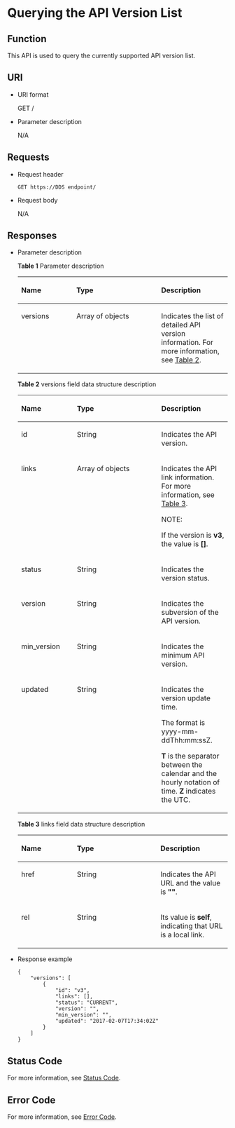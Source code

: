 # Querying the API Version List<a name="dds_api_0018"></a>

## Function<a name="section9793815440"></a>

This API is used to query the currently supported API version list.

## URI<a name="section428804115440"></a>

-   URI format

    GET /

-   Parameter description

    N/A


## Requests<a name="section2907369315440"></a>

-   Request header

    ```
    GET https://DDS endpoint/
    ```

-   Request body

    N/A


## Responses<a name="section5543006115440"></a>

-   Parameter description

    **Table  1**  Parameter description

    <a name="table3575976715440"></a>
    <table><thead align="left"><tr id="row5028223115440"><th class="cellrowborder" valign="top" width="26.26262626262626%" id="mcps1.2.4.1.1"><p id="p4632888215440"><a name="p4632888215440"></a><a name="p4632888215440"></a><strong id="b842352706102328_3"><a name="b842352706102328_3"></a><a name="b842352706102328_3"></a>Name</strong></p>
    </th>
    <th class="cellrowborder" valign="top" width="40.40404040404041%" id="mcps1.2.4.1.2"><p id="p6165196615440"><a name="p6165196615440"></a><a name="p6165196615440"></a><strong id="b842352706164541_1"><a name="b842352706164541_1"></a><a name="b842352706164541_1"></a>Type</strong></p>
    </th>
    <th class="cellrowborder" valign="top" width="33.33333333333333%" id="mcps1.2.4.1.3"><p id="p2775334615440"><a name="p2775334615440"></a><a name="p2775334615440"></a><strong id="b12381182592918"><a name="b12381182592918"></a><a name="b12381182592918"></a>Description</strong></p>
    </th>
    </tr>
    </thead>
    <tbody><tr id="row3342858315440"><td class="cellrowborder" valign="top" width="26.26262626262626%" headers="mcps1.2.4.1.1 "><p id="p2336072515440"><a name="p2336072515440"></a><a name="p2336072515440"></a>versions</p>
    </td>
    <td class="cellrowborder" valign="top" width="40.40404040404041%" headers="mcps1.2.4.1.2 "><p id="p94851531275"><a name="p94851531275"></a><a name="p94851531275"></a>Array of objects</p>
    </td>
    <td class="cellrowborder" valign="top" width="33.33333333333333%" headers="mcps1.2.4.1.3 "><p id="p476126915440"><a name="p476126915440"></a><a name="p476126915440"></a>Indicates the list of detailed API version information. For more information, see <a href="#table37479565104653">Table 2</a>.</p>
    </td>
    </tr>
    </tbody>
    </table>

    **Table  2**  versions field data structure description

    <a name="table37479565104653"></a>
    <table><thead align="left"><tr id="row65790814104653"><th class="cellrowborder" valign="top" width="26.529999999999998%" id="mcps1.2.4.1.1"><p id="p27455703104653"><a name="p27455703104653"></a><a name="p27455703104653"></a><strong id="b842352706102328_5"><a name="b842352706102328_5"></a><a name="b842352706102328_5"></a>Name</strong></p>
    </th>
    <th class="cellrowborder" valign="top" width="40.23%" id="mcps1.2.4.1.2"><p id="p9319469104653"><a name="p9319469104653"></a><a name="p9319469104653"></a><strong id="b842352706164541_3"><a name="b842352706164541_3"></a><a name="b842352706164541_3"></a>Type</strong></p>
    </th>
    <th class="cellrowborder" valign="top" width="33.239999999999995%" id="mcps1.2.4.1.3"><p id="p1143415283591"><a name="p1143415283591"></a><a name="p1143415283591"></a><strong id="b1453553216296"><a name="b1453553216296"></a><a name="b1453553216296"></a>Description</strong></p>
    </th>
    </tr>
    </thead>
    <tbody><tr id="row8861837104653"><td class="cellrowborder" valign="top" width="26.529999999999998%" headers="mcps1.2.4.1.1 "><p id="p46720233104653"><a name="p46720233104653"></a><a name="p46720233104653"></a>id</p>
    </td>
    <td class="cellrowborder" valign="top" width="40.23%" headers="mcps1.2.4.1.2 "><p id="p26242496104653"><a name="p26242496104653"></a><a name="p26242496104653"></a>String</p>
    </td>
    <td class="cellrowborder" valign="top" width="33.239999999999995%" headers="mcps1.2.4.1.3 "><p id="p45267452104653"><a name="p45267452104653"></a><a name="p45267452104653"></a>Indicates the API version.</p>
    </td>
    </tr>
    <tr id="row1548795912115"><td class="cellrowborder" valign="top" width="26.529999999999998%" headers="mcps1.2.4.1.1 "><p id="p26342211121111"><a name="p26342211121111"></a><a name="p26342211121111"></a>links</p>
    </td>
    <td class="cellrowborder" valign="top" width="40.23%" headers="mcps1.2.4.1.2 "><p id="p18625313281"><a name="p18625313281"></a><a name="p18625313281"></a>Array of objects</p>
    </td>
    <td class="cellrowborder" valign="top" width="33.239999999999995%" headers="mcps1.2.4.1.3 "><p id="p31978734121111"><a name="p31978734121111"></a><a name="p31978734121111"></a>Indicates the API link information. For more information, see <a href="#table630875915440">Table 3</a>.</p>
    <div class="note" id="note1766615256328"><a name="note1766615256328"></a><a name="note1766615256328"></a><span class="notetitle"> NOTE: </span><div class="notebody"><p id="p566620258325"><a name="p566620258325"></a><a name="p566620258325"></a>If the version is <strong id="b180722435413"><a name="b180722435413"></a><a name="b180722435413"></a>v3</strong>, the value is <strong id="b7463134518547"><a name="b7463134518547"></a><a name="b7463134518547"></a>[]</strong>.</p>
    </div></div>
    </td>
    </tr>
    <tr id="row4753892104653"><td class="cellrowborder" valign="top" width="26.529999999999998%" headers="mcps1.2.4.1.1 "><p id="p49520946104653"><a name="p49520946104653"></a><a name="p49520946104653"></a>status</p>
    </td>
    <td class="cellrowborder" valign="top" width="40.23%" headers="mcps1.2.4.1.2 "><p id="p51773656104653"><a name="p51773656104653"></a><a name="p51773656104653"></a>String</p>
    </td>
    <td class="cellrowborder" valign="top" width="33.239999999999995%" headers="mcps1.2.4.1.3 "><p id="p32916607104653"><a name="p32916607104653"></a><a name="p32916607104653"></a>Indicates the version status.</p>
    </td>
    </tr>
    <tr id="row1648012414408"><td class="cellrowborder" valign="top" width="26.529999999999998%" headers="mcps1.2.4.1.1 "><p id="p154811524144020"><a name="p154811524144020"></a><a name="p154811524144020"></a>version</p>
    </td>
    <td class="cellrowborder" valign="top" width="40.23%" headers="mcps1.2.4.1.2 "><p id="p10856104114111"><a name="p10856104114111"></a><a name="p10856104114111"></a>String</p>
    </td>
    <td class="cellrowborder" valign="top" width="33.239999999999995%" headers="mcps1.2.4.1.3 "><p id="p44820241403"><a name="p44820241403"></a><a name="p44820241403"></a>Indicates the subversion of the API version.</p>
    </td>
    </tr>
    <tr id="row050892716406"><td class="cellrowborder" valign="top" width="26.529999999999998%" headers="mcps1.2.4.1.1 "><p id="p12508727124012"><a name="p12508727124012"></a><a name="p12508727124012"></a>min_version</p>
    </td>
    <td class="cellrowborder" valign="top" width="40.23%" headers="mcps1.2.4.1.2 "><p id="p468916534116"><a name="p468916534116"></a><a name="p468916534116"></a>String</p>
    </td>
    <td class="cellrowborder" valign="top" width="33.239999999999995%" headers="mcps1.2.4.1.3 "><p id="p050922734018"><a name="p050922734018"></a><a name="p050922734018"></a>Indicates the minimum API version.</p>
    </td>
    </tr>
    <tr id="row27814010104653"><td class="cellrowborder" valign="top" width="26.529999999999998%" headers="mcps1.2.4.1.1 "><p id="p38342341104653"><a name="p38342341104653"></a><a name="p38342341104653"></a>updated</p>
    </td>
    <td class="cellrowborder" valign="top" width="40.23%" headers="mcps1.2.4.1.2 "><p id="p18721892104653"><a name="p18721892104653"></a><a name="p18721892104653"></a>String</p>
    </td>
    <td class="cellrowborder" valign="top" width="33.239999999999995%" headers="mcps1.2.4.1.3 "><p id="p40078272104653"><a name="p40078272104653"></a><a name="p40078272104653"></a>Indicates the version update time.</p>
    <p id="p25160128104653"><a name="p25160128104653"></a><a name="p25160128104653"></a>The format is yyyy-mm-ddThh:mm:ssZ.</p>
    <p id="p25114560104653"><a name="p25114560104653"></a><a name="p25114560104653"></a><strong id="b842352706104536"><a name="b842352706104536"></a><a name="b842352706104536"></a>T</strong> is the separator between the calendar and the hourly notation of time. <strong id="b842352706161738"><a name="b842352706161738"></a><a name="b842352706161738"></a>Z</strong> indicates the UTC.</p>
    </td>
    </tr>
    </tbody>
    </table>

    **Table  3**  links field data structure description

    <a name="table630875915440"></a>
    <table><thead align="left"><tr id="row4191288815440"><th class="cellrowborder" valign="top" width="26.529999999999998%" id="mcps1.2.4.1.1"><p id="p3950073415440"><a name="p3950073415440"></a><a name="p3950073415440"></a><strong id="b842352706102328_7"><a name="b842352706102328_7"></a><a name="b842352706102328_7"></a>Name</strong></p>
    </th>
    <th class="cellrowborder" valign="top" width="39.800000000000004%" id="mcps1.2.4.1.2"><p id="p4544288515440"><a name="p4544288515440"></a><a name="p4544288515440"></a><strong id="b842352706164541_5"><a name="b842352706164541_5"></a><a name="b842352706164541_5"></a>Type</strong></p>
    </th>
    <th class="cellrowborder" valign="top" width="33.67%" id="mcps1.2.4.1.3"><p id="p2056123485910"><a name="p2056123485910"></a><a name="p2056123485910"></a><strong id="b7237133832914"><a name="b7237133832914"></a><a name="b7237133832914"></a>Description</strong></p>
    </th>
    </tr>
    </thead>
    <tbody><tr id="row5319717215440"><td class="cellrowborder" valign="top" width="26.529999999999998%" headers="mcps1.2.4.1.1 "><p id="p1400369315440"><a name="p1400369315440"></a><a name="p1400369315440"></a>href</p>
    </td>
    <td class="cellrowborder" valign="top" width="39.800000000000004%" headers="mcps1.2.4.1.2 "><p id="p6055731815440"><a name="p6055731815440"></a><a name="p6055731815440"></a>String</p>
    </td>
    <td class="cellrowborder" valign="top" width="33.67%" headers="mcps1.2.4.1.3 "><p id="p619568715440"><a name="p619568715440"></a><a name="p619568715440"></a>Indicates the API URL and the value is <strong id="b84235270618633"><a name="b84235270618633"></a><a name="b84235270618633"></a>""</strong>.</p>
    </td>
    </tr>
    <tr id="row5576118615440"><td class="cellrowborder" valign="top" width="26.529999999999998%" headers="mcps1.2.4.1.1 "><p id="p2036224315440"><a name="p2036224315440"></a><a name="p2036224315440"></a>rel</p>
    </td>
    <td class="cellrowborder" valign="top" width="39.800000000000004%" headers="mcps1.2.4.1.2 "><p id="p3872902515440"><a name="p3872902515440"></a><a name="p3872902515440"></a>String</p>
    </td>
    <td class="cellrowborder" valign="top" width="33.67%" headers="mcps1.2.4.1.3 "><p id="p5004333115440"><a name="p5004333115440"></a><a name="p5004333115440"></a>Its value is <strong id="b84235270616818"><a name="b84235270616818"></a><a name="b84235270616818"></a>self</strong>, indicating that URL is a local link.</p>
    </td>
    </tr>
    </tbody>
    </table>


-   Response example

    ```
    {
        "versions": [
            {
                "id": "v3",
                "links": [],
                "status": "CURRENT",
                "version": "",
                "min_version": "",
                "updated": "2017-02-07T17:34:02Z"
            }
        ]
    }
    ```


## **Status Code**<a name="section17992204432820"></a>

For more information, see  [Status Code](status-code.md).

## Error Code<a name="section6522193710339"></a>

For more information, see  [Error Code](error-code.md).

